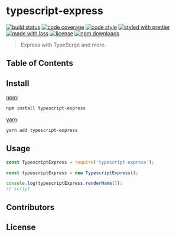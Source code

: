 # typescript-express

[![build status](https://img.shields.io/travis/com/dugajean/typescript-express.svg)](https://travis-ci.com/dugajean/typescript-express)
[![code coverage](https://img.shields.io/codecov/c/github/dugajean/typescript-express.svg)](https://codecov.io/gh/dugajean/typescript-express)
[![code style](https://img.shields.io/badge/code_style-XO-5ed9c7.svg)](https://github.com/sindresorhus/xo)
[![styled with prettier](https://img.shields.io/badge/styled_with-prettier-ff69b4.svg)](https://github.com/prettier/prettier)
[![made with lass](https://img.shields.io/badge/made_with-lass-95CC28.svg)](https://lass.js.org)
[![license](https://img.shields.io/github/license/dugajean/typescript-express.svg)](LICENSE)
[![npm downloads](https://img.shields.io/npm/dt/typescript-express.svg)](https://npm.im/typescript-express)

> Express with TypeScript and more.

## Table of Contents


## Install

[npm][]:

```sh
npm install typescript-express
```

[yarn][]:

```sh
yarn add typescript-express
```


## Usage

```js
const TypescriptExpress = require('typescript-express');

const typescriptExpress = new TypescriptExpress();

console.log(typescriptExpress.renderName());
// script
```


## Contributors


## License


##

[npm]: https://www.npmjs.com/

[yarn]: https://yarnpkg.com/
